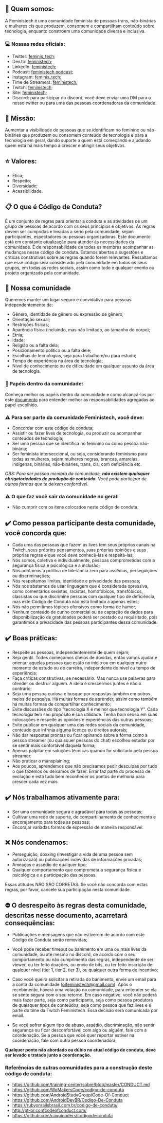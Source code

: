 ## :rocket: Quem somos:
A Feministech é uma comunidade feminista de pessoas trans, não-binárias e mulheres cis que produzem, consomem e compartilham conteúdo sobre tecnologia, enquanto constroem uma comunidade diversa e inclusiva.

### :computer: Nossas redes oficiais:
* Twitter: [feminis_tech](https://twitter.com/feminis_tech);
* Dev.to: [feministech](https://dev.to/feministech);
* LinkedIn: [feministech](https://www.linkedin.com/company/feministech);
* Podcast: [feministech podcast](https://anchor.fm/feministech);
* Instagram: [feminis_tech](https://www.instagram.com/feminis_tech/);
* Time de Streamers: [feministech](https://www.twitch.tv/team/livecodergirls);
* Twitch: [feministech](https://www.twitch.tv/feministech);
* Site: [feministech](https://feministech.com.br/);
* Discord: para participar do discord, você deve enviar uma DM para o nosso twitter ou para uma das pessoas coordenadoras da comunidade.

## :mag_right: Missão:
Aumentar a visibilidade de pessoas que se identificam no feminino ou não-bináries que produzem ou consomem conteúdo de tecnologia e para a tecnologia em geral, dando suporte a quem está começando e ajudando quem está há mais tempo a crescer e atingir seus objetivos.

## :star: Valores:
* Ética;
* Respeito;
* Diversidade;
* Acessibilidade.

## :clipboard: O que é Código de Conduta?
É um conjunto de regras para orientar a conduta e as atividades de um grupo de pessoas de acordo com os seus princípios e objetivos. As regras devem ser cumpridas e levadas a sério pela comunidade, sejam participantes, espectadores ou pessoas organizadoras. Este documento está em constante atualização para atender às necessidades da comunidade. É de responsabilidade de todes es membres acompanhar as mudanças nesse código de conduta. Estamos abertas a sugestões e críticas construtivas sobre as regras quando forem relevantes. Ressaltamos que esse código será considerado pela comunidade em todos os seus grupos, em todas as redes sociais, assim como todo e qualquer evento ou projeto organizado pela comunidade.

## :rocket: Nossa comunidade
Queremos manter um lugar seguro e convidativo para pessoas independentemente de:

* Gênero, identidade de gênero ou expressão de gênero;
* Orientação sexual;  
* Restrições físicas;
* Aparência física (incluindo, mas não limitado, ao tamanho do corpo);
* Etnia;
* Idade;
* Religião ou a falta dela;
* Posicionamento político ou a falta dele;
* Escolhas de tecnologias, seja para trabalho e/ou para estudo;
* Tempo de experiência na área de tecnologia;
* Nível de conhecimento ou de dificuldade em qualquer assunto da área de tecnologia.

### :open_book: Papéis dentro da comunidade:
Conheça melhor os papéis dentro da comunidade e como alcançá-los por este [documento](https://github.com/feministech/codigo-de-conduta/blob/adicionar-como-ser-coordenadore/PAP%C3%89IS%20NA%20FEMINISTECH.md) para entender melhor as responsabilidades agregadas ao papel escolhido.

### **:warning: Para ser parte da comunidade Feministech, você deve:**
* Concordar com este código de conduta;
* Assistir ou fazer lives de tecnologia, ou produzir ou acompanhar conteúdos de tecnologia;
* Ser uma pessoa que se identifica no feminino ou como pessoa não-binária;
* Ser feminista interseccional, ou seja, considerando feminismo para todas as mulheres, sejam mulheres negras, brancas, amarelas, indígenas, bináries, não-bináries, trans, cis, com deficiência etc.

*OBS: Para ser pessoa membra da comunidade, **não existem quaisquer obrigatoriedades de produção de conteúdo**. Você pode participar de outras formas que te deixem confortável.*

### **:warning: O que faz você sair da comunidade no geral:**
* Não cumprir com os itens colocados neste código de conduta.

## **:heavy_check_mark: Como pessoa participante desta comunidade, você concorda que:**
* Cada uma das pessoas que fazem as lives tem seus próprios canais na Twitch, seus próprios pensamentos, suas próprias opiniões e suas próprias regras e que você deve conhecê-las e respeitá-las;
* Nós somos, coletiva e individualmente, pessoas comprometidas com a segurança física e psicológica e a inclusão;
* Nós adotamos a política de tolerância zero para assédios, perseguições ou discriminações;
* Nós respeitamos limites, identidade e privacidade das pessoas;
* Nós nos abstemos de usar linguagem que é considerada opressiva, como comentários sexistas, racistas, homofóbicos, transfóbicos, classistas ou que discrimine pessoas com qualquer tipo de deficiência, mas este Código de Conduta não está limitado a apenas estes;
* Nós não permitimos tópicos ofensivos como forma de humor;
* Nenhum conteúdo de cunho comercial ou de captação de dados para disponibilização de gratuidades poderá ser postado ou requisitado, pois garantimos a privacidade das pessoas participantes dessa comunidade.

## **:heavy_check_mark: Boas práticas:**
* Respeite as pessoas, independentemente de quem sejam;
* Seja gentil. Todes começamos cheios de dúvidas, então vamos ajudar e orientar aquelas pessoas que estão no início ou em qualquer outro momento de estudo ou de carreira, independente do nível ou tempo de experiência;
* Faça críticas construtivas, se necessário. Mas nunca use palavras para ofender ou destruir alguém. A ideia é crescermos juntes e não o contrário;
* Seja uma pessoa curiosa e busque por respostas também em outros meios de pesquisa. Há muitas formas de aprender, assim como também há muitas formas de compartilhar conhecimento;
* Evite discussões do tipo "tecnologia X é melhor que tecnologia Y". Cada tecnologia tem seu propósito e sua utilidade. Tenha bom senso em suas colocações e respeite as opiniões e experiências das outras pessoas;
* Evite publicar em qualquer uma das redes sociais da comunidade, conteúdo que infrinja alguma licença ou direitos autorais;
* Não dar respostas prontas ou ficar opinando sobre a forma como a pessoa streamer (ou quaisquer pessoas do chat) escolheu estudar por se sentir mais confortável daquela forma;
* Apenas palpitar em soluções técnicas quando for solicitado pela pessoa streamer;
* Não praticar o mansplaining;
* Aos poucos, aprendemos que não precisamos pedir desculpas por tudo o que fazemos ou deixamos de fazer. Errar faz parte do processo de evolução e está tudo bem reconhecer os pontos de melhoria para crescer cada vez mais.

## **:heavy_check_mark: Nós trabalhamos ativamente para:**
* Ser uma comunidade segura e agradável para todas as pessoas;
* Cultivar uma rede de suporte, de compartilhamento de conhecimento e encorajamento para todas as pessoas;
* Encorajar variadas formas de expressão de maneira responsável.

## **:x: Nós condenamos:**
* Perseguição, doxxing (investigar a vida de uma pessoa sem autorização) ou publicações indevidas de informações privadas;
* Ameaças e assédio de qualquer tipo;
* Qualquer comportamento que comprometa a segurança física e psicológica e a participação das pessoas.

Essas atitudes NÃO SÃO CORRETAS. Se você não concorda com estas regras, por favor, cancele sua participação nesta comunidade.

## **:no_entry: O desrespeito às regras desta comunidade, descritas nesse documento, acarretará consequências:**
* Publicações e mensagens que não estiverem de acordo com este Código de Conduta serão removidas;
* Você pode receber timeout ou banimento em uma ou mais lives da comunidade, ou até mesmo no discord, de acordo com o seu comportamento ou não cumprimento das regras, independente de ser viewer, ou ter feito doações, ou envio de bits, ou ter feito inscrição de qualquer nível (tier 1, tier 2, tier 3), ou qualquer outra forma de incentivo;
* Caso você queira solicitar a retirada do banimento, envie um email para a conta da comunidade (oifeministech@gmail.com). Após o recebimento, haverá uma votação na comunidade, para entender se ela se sente segura com o seu retorno. Em caso negativo, você não poderá mais fazer parte, seja como participante, seja como pessoa produtora de quaisquer tipos de conteúdos, seja como pessoa que faz lives e é parte do time da Twitch Feministech. Essa decisão será comunicada por email.

* Se você sofrer algum tipo de abuso, assédio, discriminação, não sentir segurança ou ficar desconfortável com algo ou alguém, fale com a coordenação. Se a pessoa que você quer reportar estiver na coordenação, fale com outra pessoa coordenadora;

**Qualquer ponto não abordado ou dúbio no atual código de conduta, deve ser levado e tratado junto a coordenação.**

### Referências de outras comunidades para a construção deste código de conduta:
* https://github.com/training-center/sobre/blob/master/CONDUCT.md
* https://github.com/WoMakersCode/codigo-de-conduta
* https://github.com/AndroidStudyGroup/Code-Of-Conduct
* https://github.com/AndroidDevBR/Codigo-De-Conduta
* https://rubyonrailsbrasil.com.br/codigo-de-conduta/
* http://pt-br.confcodeofconduct.com/
* https://github.com/caquicoders/codigodeconduta
